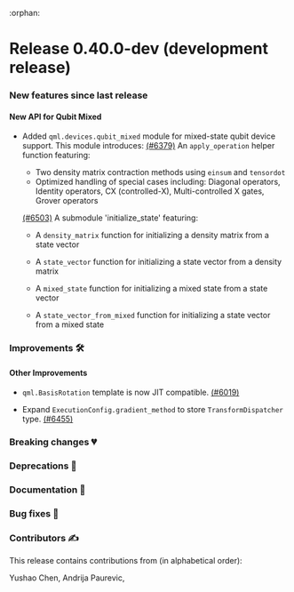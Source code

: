 :orphan:

# Release 0.40.0-dev (development release)

<h3>New features since last release</h3>

<h4>New API for Qubit Mixed</h4>

* Added `qml.devices.qubit_mixed` module for mixed-state qubit device support. This module introduces:
  [(#6379)](https://github.com/PennyLaneAI/pennylane/pull/6379) An `apply_operation` helper function featuring:

  * Two density matrix contraction methods using `einsum` and `tensordot`
  * Optimized handling of special cases including: Diagonal operators, Identity operators, CX (controlled-X), Multi-controlled X gates, Grover operators

  [(#6503)](https://github.com/PennyLaneAI/pennylane/pull/6503) A submodule 'initialize_state' featuring:

  * A `density_matrix` function for initializing a density matrix from a state vector

  * A `state_vector` function for initializing a state vector from a density matrix

  * A `mixed_state` function for initializing a mixed state from a state vector

  * A `state_vector_from_mixed` function for initializing a state vector from a mixed state

<h3>Improvements 🛠</h3>

<h4>Other Improvements</h4>

* `qml.BasisRotation` template is now JIT compatible.
  [(#6019)](https://github.com/PennyLaneAI/pennylane/pull/6019)

* Expand `ExecutionConfig.gradient_method` to store `TransformDispatcher` type.
  [(#6455)](https://github.com/PennyLaneAI/pennylane/pull/6455)

<h3>Breaking changes 💔</h3>

<h3>Deprecations 👋</h3>

<h3>Documentation 📝</h3>

<h3>Bug fixes 🐛</h3>

<h3>Contributors ✍️</h3>

This release contains contributions from (in alphabetical order):

Yushao Chen,
Andrija Paurevic,
